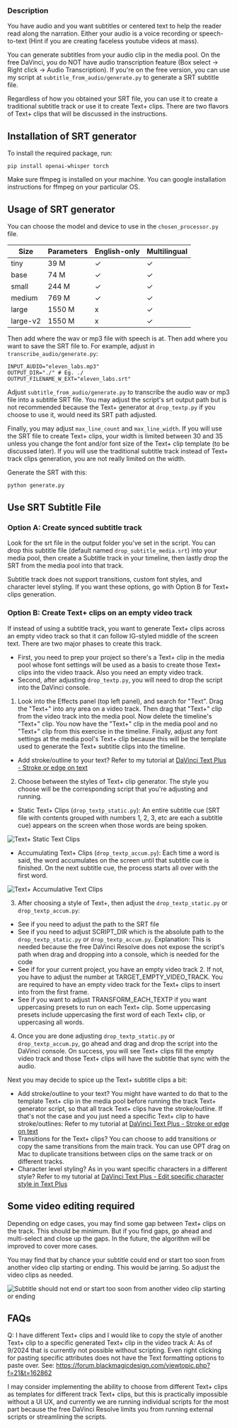 ### Description

You have audio and you want subtitles or centered text to help the reader read along the narration. Either your audio is a voice recording or speech-to-text (Hint if you are creating faceless youtube videos at mass).

You can generate subtitles from your audio clip in the media pool. On the free DaVinci, you do NOT have audio transcription feature (Box select -> Right click -> Audio Transcription). If you're on the free version, you can use my script at `subtitle_from_audio/generate.py` to generate a SRT subtitle file.

Regardless of how you obtained your SRT file, you can use it to create a traditional subtitle track or use it to create Text+ clips. There are two flavors of Text+ clips that will be discussed in the instructions.

## Installation of SRT generator

To install the required package, run:

```
pip install openai-whisper torch
```

Make sure ffmpeg is installed on your machine. You can google installation instructions for ffmpeg on your particular OS.

## Usage of SRT generator

You can choose the model and device to use in the `chosen_processor.py` file.

| Size      | Parameters | English-only | Multilingual |
|-----------|------------|--------------|--------------|
| tiny      | 39 M       | ✓            | ✓            |
| base      | 74 M       | ✓            | ✓            |
| small     | 244 M      | ✓            | ✓            |
| medium    | 769 M      | ✓            | ✓            |
| large     | 1550 M     | x            | ✓            |
| large-v2  | 1550 M     | x            | ✓            |

Then add where the wav or mp3 file with speech is at. Then add where you want to save the SRT file to. For example, adjust in `transcribe_audio/generate.py`:

```
INPUT_AUDIO="eleven_labs.mp3"
OUTPUT_DIR="./" # Eg. ./
OUTPUT_FILENAME_W_EXT="eleven_labs.srt"
```

Adjust `subtitle_from_audio/generate.py` to transcribe the audio wav or mp3 file into a subtitle SRT file. You may adjust the script's srt output path but is not recommended because the Text+ generator at `drop_textp.py` if you choose to use it, would need its SRT path adjusted.

Finally, you may adjust `max_line_count` and `max_line_width`. If you will use the SRT file to create Text+ clips, your width is limited between 30 and 35 unless you change the font and/or font size of the Text+ clip template (to be discussed later). If you will use the traditional subtitle track instead of Text+ track clips generation, you are not really limited on the width.

Generate the SRT with this:
```bash
python generate.py
```

## Use SRT Subtitle File

### Option A: Create synced subtitle track

Look for the srt file in the output folder you've set in the script. You can drop this subtitle file (default named `drop_subtitle_media.srt`) into your media pool, then create a Subtitle track in your timeline, then lastly drop the SRT from the media pool into that track.

Subtitle track does not support transitions, custom font styles, and character level styling. If you want these options, go with Option B for Text+ clips generation.

### Option B: Create Text+ clips on an empty video track

If instead of using a subtitle track, you want to generate Text+ clips across an empty video track so that it can follow IG-styled middle of the screen text. There are two major phases to create this track. 

- First, you need to prep your project so there's a Text+ clip in the media pool whose font settings will be used as a basis to create those Text+ clips into the video traack. Also you need an empty video track. 
- Second, after adjusting `drop_textp.py`, you will need to drop the script into the DaVinci console. 

1. Look into the Effects panel (top left panel), and search for "Text". Drag the "Text+" into any area on a video track. Then drag that "Text+" clip from the video track into the media pool. Now delete the timeline's "Text+" clip. You now have the "Text+" clip in the media pool and no "Text+" clip from this exercise in the timeline. Finally, adjust any font settings at the media pool's Text+ clip because this will be the template used to generate the Text+ subtitle clips into the timeline.

- Add stroke/outline to your text? Refer to my tutorial at [DaVinci Text Plus - Stroke or edge on text](wengindustries.com/app/3dbrain/?open=DaVinci%20Text%20Plus%20-%20Stroke%20or%20edge%20on%20text.md)

2. Choose between the styles of Text+ clip generator. The style you choose will be the corresponding script that you're adjusting and running.

- Static Text+ Clips (`drop_textp_static.py`): An entire subtitle cue (SRT file with contents grouped with numbers 1, 2, 3, etc are each a subtitle cue) appears on the screen when those words are being spoken.

![Text+ Static Text Clips](README_tip_textp_static.gif)

- Accumulating Text+ Clips (`drop_textp_accum.py`): Each time a word is said, the word accumulates on the screen until that subtitle cue is finished. On the next subtitle cue, the process starts all over with the first word.

![Text+ Accumulative Text Clips](README_tip_textp_accum.gif)

3. After choosing a style of Text+, then adjust the `drop_textp_static.py` or `drop_textp_accum.py`: 
- See if you need to adjust the path to the SRT file
- See if you need to adjust SCRIPT_DIR which is the absolute path to the  `drop_textp_static.py` or `drop_textp_accum.py`.
Explanation: This is needed because the free DaVinci Resolve does not expose the script's path when drag and dropping into a console, which is needed for the code
- See if for your current project, you have an empty video track 2. If not, you have to adjust the number at TARGET_EMPTY_VIDEO_TRACK. You are required to have an empty video track for the Text+ clips to insert into from the first frame.
- See if you want to adjust TRANSFORM_EACH_TEXTP if you want uppercasing presets to run on each Text+ clip. Some uppercasing presets include uppercasing the first word of each Text+ clip, or uppercasing all words.

4. Once you are done adjusting `drop_textp_static.py` or `drop_textp_accum.py`, go ahead and drag and drop the script into the DaVinci console. On success, you will see Text+ clips fill the empty video track and those Text+ clips will have the subtitle that sync with the audio. 

Next you may decide to spice up the Text+ subtitle clips a bit:
- Add stroke/outline to your text? You might have wanted to do that to the template Text+ clip in the media pool before running the track Text+ generator script, so that all track Text+ clips have the stroke/outline. If that's not the case and you just need a specific Text+ clip to have stroke/outlines: Refer to my tutorial at [DaVinci Text Plus - Stroke or edge on text](wengindustries.com/app/3dbrain/?open=DaVinci%20Text%20Plus%20-%20Stroke%20or%20edge%20on%20text.md)
- Transitions for the Text+ clips? You can choose to add transitions or copy the same transitions from the main track. You can use OPT drag on Mac to duplicate transitions between clips on the same track or on different tracks.
- Character level styling? As in you want specific characters in a different style? Refer to my tutorial at [DaVinci Text Plus - Edit specific character style in Text Plus](https://wengindustries.com/app/3dbrain/?open=DaVinci%20Text%20Plus%20-%20Edit%20specific%20character%20style%20in%20Text%20Plus.md)

## Some video editing required

Depending on edge cases, you may find some gap between Text+ clips on the track. This should be minimum. But if you find gaps, go ahead and multi-select and close up the gaps. In the future, the algorithm will be improved to cover more cases.

You may find that by chance your subtitle could end or start too soon from another video clip starting or ending. This would be jarring. So adjust the video clips as needed.

![Subtitle should not end or start too soon from another video clip starting or ending](README_tip_alignment.png)

## FAQs

Q: I have different Text+ clips and I would like to copy the style of another Text+ clip to a specific generated Text+ clip in the video track
A: As of 9/2024 that is currently not possible without scripting. Even right clicking for pasting specific attributes does not have the Text formatting options to paste over. See:
https://forum.blackmagicdesign.com/viewtopic.php?f=21&t=162862

I may consider implementing the ability to choose from different Text+ clips as templates for different track Text+ clips, but this is practically impossible without a UI UX, and currently we are running individual scripts for the most part because the free DaVinci Resolve limits you from running external scripts or streamlining the scripts.
